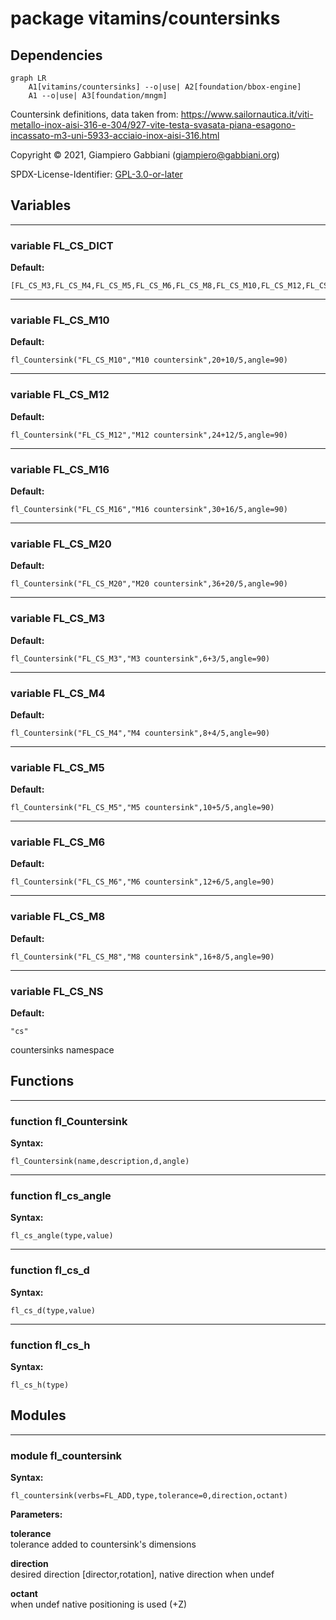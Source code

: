 # package vitamins/countersinks

## Dependencies

```mermaid
graph LR
    A1[vitamins/countersinks] --o|use| A2[foundation/bbox-engine]
    A1 --o|use| A3[foundation/mngm]
```

Countersink definitions, data taken from:
https://www.sailornautica.it/viti-metallo-inox-aisi-316-e-304/927-vite-testa-svasata-piana-esagono-incassato-m3-uni-5933-acciaio-inox-aisi-316.html

Copyright © 2021, Giampiero Gabbiani (giampiero@gabbiani.org)

SPDX-License-Identifier: [GPL-3.0-or-later](https://spdx.org/licenses/GPL-3.0-or-later.html)


## Variables

---

### variable FL_CS_DICT

__Default:__

    [FL_CS_M3,FL_CS_M4,FL_CS_M5,FL_CS_M6,FL_CS_M8,FL_CS_M10,FL_CS_M12,FL_CS_M16,FL_CS_M20]

---

### variable FL_CS_M10

__Default:__

    fl_Countersink("FL_CS_M10","M10 countersink",20+10/5,angle=90)

---

### variable FL_CS_M12

__Default:__

    fl_Countersink("FL_CS_M12","M12 countersink",24+12/5,angle=90)

---

### variable FL_CS_M16

__Default:__

    fl_Countersink("FL_CS_M16","M16 countersink",30+16/5,angle=90)

---

### variable FL_CS_M20

__Default:__

    fl_Countersink("FL_CS_M20","M20 countersink",36+20/5,angle=90)

---

### variable FL_CS_M3

__Default:__

    fl_Countersink("FL_CS_M3","M3 countersink",6+3/5,angle=90)

---

### variable FL_CS_M4

__Default:__

    fl_Countersink("FL_CS_M4","M4 countersink",8+4/5,angle=90)

---

### variable FL_CS_M5

__Default:__

    fl_Countersink("FL_CS_M5","M5 countersink",10+5/5,angle=90)

---

### variable FL_CS_M6

__Default:__

    fl_Countersink("FL_CS_M6","M6 countersink",12+6/5,angle=90)

---

### variable FL_CS_M8

__Default:__

    fl_Countersink("FL_CS_M8","M8 countersink",16+8/5,angle=90)

---

### variable FL_CS_NS

__Default:__

    "cs"

countersinks namespace

## Functions

---

### function fl_Countersink

__Syntax:__

```text
fl_Countersink(name,description,d,angle)
```

---

### function fl_cs_angle

__Syntax:__

```text
fl_cs_angle(type,value)
```

---

### function fl_cs_d

__Syntax:__

```text
fl_cs_d(type,value)
```

---

### function fl_cs_h

__Syntax:__

```text
fl_cs_h(type)
```

## Modules

---

### module fl_countersink

__Syntax:__

    fl_countersink(verbs=FL_ADD,type,tolerance=0,direction,octant)

__Parameters:__

__tolerance__  
tolerance added to countersink's dimensions

__direction__  
desired direction [director,rotation], native direction when undef

__octant__  
when undef native positioning is used (+Z)


